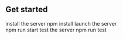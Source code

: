 ## Get started
install the server
  npm install
launch the server   
  npm run start
test the server
  npm run test
